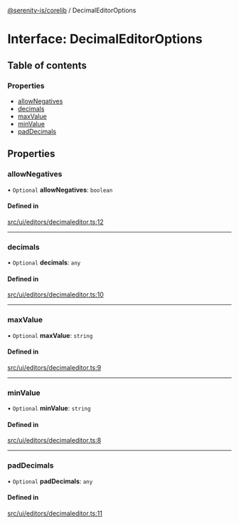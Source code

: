 [@serenity-is/corelib](../README.md) / DecimalEditorOptions

# Interface: DecimalEditorOptions

## Table of contents

### Properties

- [allowNegatives](DecimalEditorOptions.md#allownegatives)
- [decimals](DecimalEditorOptions.md#decimals)
- [maxValue](DecimalEditorOptions.md#maxvalue)
- [minValue](DecimalEditorOptions.md#minvalue)
- [padDecimals](DecimalEditorOptions.md#paddecimals)

## Properties

### allowNegatives

• `Optional` **allowNegatives**: `boolean`

#### Defined in

[src/ui/editors/decimaleditor.ts:12](https://github.com/serenity-is/serenity/blob/master/packages/corelib/src/ui/editors/decimaleditor.ts#L12)

___

### decimals

• `Optional` **decimals**: `any`

#### Defined in

[src/ui/editors/decimaleditor.ts:10](https://github.com/serenity-is/serenity/blob/master/packages/corelib/src/ui/editors/decimaleditor.ts#L10)

___

### maxValue

• `Optional` **maxValue**: `string`

#### Defined in

[src/ui/editors/decimaleditor.ts:9](https://github.com/serenity-is/serenity/blob/master/packages/corelib/src/ui/editors/decimaleditor.ts#L9)

___

### minValue

• `Optional` **minValue**: `string`

#### Defined in

[src/ui/editors/decimaleditor.ts:8](https://github.com/serenity-is/serenity/blob/master/packages/corelib/src/ui/editors/decimaleditor.ts#L8)

___

### padDecimals

• `Optional` **padDecimals**: `any`

#### Defined in

[src/ui/editors/decimaleditor.ts:11](https://github.com/serenity-is/serenity/blob/master/packages/corelib/src/ui/editors/decimaleditor.ts#L11)
